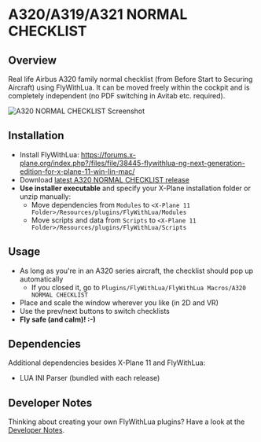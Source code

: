 # A320/A319/A321 NORMAL CHECKLIST

## Overview

Real life Airbus A320 family normal checklist (from Before Start to Securing Aircraft) using FlyWithLua. It can be moved freely within the cockpit and is completely independent (no PDF switching in Avitab etc. required).

![A320 NORMAL CHECKLIST Screenshot](screenshots/A320-normal-checklist-screenshot.png "A320 NORMAL CHECKLIST Screenshot")

## Installation

* Install FlyWithLua: https://forums.x-plane.org/index.php?/files/file/38445-flywithlua-ng-next-generation-edition-for-x-plane-11-win-lin-mac/
* Download [latest A320 NORMAL CHECKLIST release](https://github.com/VerticalLongboard/xplane-a320-checklist/releases/latest)
* **Use installer executable** and specify your X-Plane installation folder or unzip manually:
  * Move dependencies from `Modules` to `<X-Plane 11 Folder>/Resources/plugins/FlyWithLua/Modules`
  * Move scripts and data from `Scripts` to `<X-Plane 11 Folder>/Resources/plugins/FlyWithLua/Scripts`

## Usage

* As long as you're in an A320 series aircraft, the checklist should pop up automatically
  * If you closed it, go to `Plugins/FlyWithLua/FlyWithLua Macros/A320 NORMAL CHECKLIST`
* Place and scale the window wherever you like (in 2D and VR)
* Use the prev/next buttons to switch checklists
* **Fly safe (and calm)! :-)**

## Dependencies

Additional dependencies besides X-Plane 11 and FlyWithLua:
- LUA INI Parser
(bundled with each release)

## Developer Notes
Thinking about creating your own FlyWithLua plugins? Have a look at the [Developer Notes](DEVELOPMENT_ENVIRONMENT.md).

